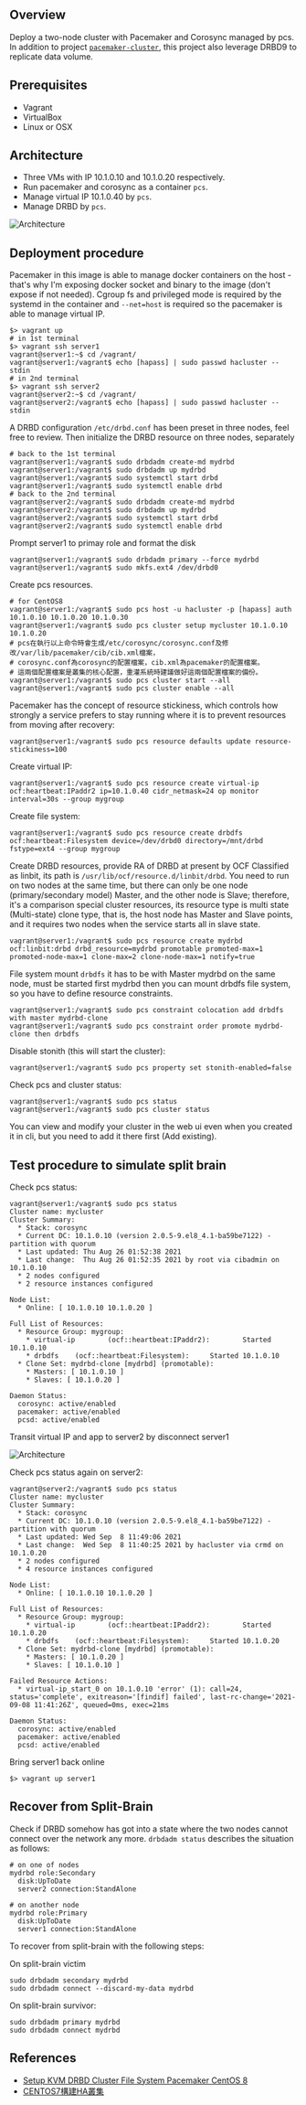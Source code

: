 ## Overview

Deploy a two-node cluster with Pacemaker and Corosync managed by pcs. In addition to project [`pacemaker-cluster`](https://github.com/jonascheng/docker-demo/tree/main/pacemaker-cluster), this project also leverage DRBD9 to replicate data volume.

## Prerequisites

- Vagrant
- VirtualBox
- Linux or OSX

## Architecture

* Three VMs with IP 10.1.0.10 and 10.1.0.20 respectively.
* Run pacemaker and corosync as a container `pcs`.
* Manage virtual IP 10.1.0.40 by `pcs`.
* Manage DRBD by `pcs`.

![Architecture](imgs/pacemaker-drbd-cluster.png)

## Deployment procedure

Pacemaker in this image is able to manage docker containers on the host - that's why I'm exposing docker socket and binary to the image (don't expose if not needed). Cgroup fs and privileged mode is required by the systemd in the container and `--net=host` is required so the pacemaker is able to manage virtual IP.

```console
$> vagrant up
# in 1st terminal
$> vagrant ssh server1
vagrant@server1:~$ cd /vagrant/
vagrant@server1:/vagrant$ echo [hapass] | sudo passwd hacluster --stdin
# in 2nd terminal
$> vagrant ssh server2
vagrant@server2:~$ cd /vagrant/
vagrant@server2:/vagrant$ echo [hapass] | sudo passwd hacluster --stdin
```

A DRBD configuration `/etc/drbd.conf` has been preset in three nodes, feel free to review.
Then initialize the DRBD resource on three nodes, separately

```
# back to the 1st terminal
vagrant@server1:/vagrant$ sudo drbdadm create-md mydrbd
vagrant@server1:/vagrant$ sudo drbdadm up mydrbd
vagrant@server1:/vagrant$ sudo systemctl start drbd
vagrant@server1:/vagrant$ sudo systemctl enable drbd
# back to the 2nd terminal
vagrant@server2:/vagrant$ sudo drbdadm create-md mydrbd
vagrant@server2:/vagrant$ sudo drbdadm up mydrbd
vagrant@server2:/vagrant$ sudo systemctl start drbd
vagrant@server2:/vagrant$ sudo systemctl enable drbd
```

Prompt server1 to primay role and format the disk

```console
vagrant@server1:/vagrant$ sudo drbdadm primary --force mydrbd
vagrant@server1:/vagrant$ sudo mkfs.ext4 /dev/drbd0
```

<!-- On the node that you will use to host your quorum device, which is `server3` in this demo.
Configure the quorum device with the following command.

```console
vagrant@server3:/vagrant$ sudo pcs qdevice setup model net --enable --start
Quorum device 'net' initialized
quorum device enabled
Starting quorum device...
quorum device started
```

This command configures and starts the quorum device model net and configures the device to start on boot.

After configuring the quorum device, you can check its status.
This should show that the corosync-qnetd daemon is running and, at this point, there are no clients connected to it. The `--full` command option provides detailed output.

```console
vagrant@server3:/vagrant$ sudo pcs qdevice status net --full
QNetd address:                  *:5403
TLS:                            Supported (client certificate required)
Connected clients:              0
Connected clusters:             0
Maximum send/receive size:      32768/32768 bytes
``` -->

Create pcs resources.

```console
# for CentOS8
vagrant@server1:/vagrant$ sudo pcs host -u hacluster -p [hapass] auth 10.1.0.10 10.1.0.20 10.1.0.30
vagrant@server1:/vagrant$ sudo pcs cluster setup mycluster 10.1.0.10 10.1.0.20
# pcs在執行以上命令時會生成/etc/corosync/corosync.conf及修改/var/lib/pacemaker/cib/cib.xml檔案，
# corosync.conf為corosync的配置檔案，cib.xml為pacemaker的配置檔案。
# 這兩個配置檔案是叢集的核心配置，重灌系統時建議做好這兩個配置檔案的備份。
vagrant@server1:/vagrant$ sudo pcs cluster start --all
vagrant@server1:/vagrant$ sudo pcs cluster enable --all
```

Pacemaker has the concept of resource stickiness, which controls how strongly a service prefers to stay running where it is to prevent resources from moving after recovery:

```console
vagrant@server1:/vagrant$ sudo pcs resource defaults update resource-stickiness=100
```

Create virtual IP:

```console
vagrant@server1:/vagrant$ sudo pcs resource create virtual-ip ocf:heartbeat:IPaddr2 ip=10.1.0.40 cidr_netmask=24 op monitor interval=30s --group mygroup
```

Create file system:

```console
vagrant@server1:/vagrant$ sudo pcs resource create drbdfs ocf:heartbeat:Filesystem device=/dev/drbd0 directory=/mnt/drbd fstype=ext4 --group mygroup
```

Create DRBD resources, provide RA of DRBD at present by OCF Classified as linbit, its path is `/usr/lib/ocf/resource.d/linbit/drbd`.
You need to run on two nodes at the same time, but there can only be one node (primary/secondary model) Master, and the other node is Slave; therefore, it's a comparison special cluster resources, its resource type is multi state (Multi-state) clone type, that is, the host node has Master and Slave points, and it requires two nodes when the service starts all in slave state.

```console
vagrant@server1:/vagrant$ sudo pcs resource create mydrbd ocf:linbit:drbd drbd_resource=mydrbd promotable promoted-max=1 promoted-node-max=1 clone-max=2 clone-node-max=1 notify=true
```

File system mount `drbdfs` it has to be with Master mydrbd on the same node, must be started first mydrbd then you can mount drbdfs file system, so you have to define resource constraints.

```console
vagrant@server1:/vagrant$ sudo pcs constraint colocation add drbdfs with master mydrbd-clone
vagrant@server1:/vagrant$ sudo pcs constraint order promote mydrbd-clone then drbdfs
```

<!-- Add the quorum device to the cluster:

The following command adds the quorum device that you have previously created to the cluster.
You cannot use more than one quorum device in a cluster at the same time. However, one quorum device can be used by several clusters at the same time.
This example command configures the quorum device to use the ffsplit algorithm.

```console
vagrant@server1:/vagrant$ sudo pcs quorum device add model net host=10.1.0.30 algorithm=ffsplit
Setting up qdevice certificates on nodes...
10.1.0.10: Succeeded
10.1.0.20: Succeeded
Enabling corosync-qdevice...
10.1.0.10: corosync-qdevice enabled
10.1.0.20: corosync-qdevice enabled
Sending updated corosync.conf to nodes...
10.1.0.10: Succeeded
10.1.0.20: Succeeded
10.1.0.10: Corosync configuration reloaded
Starting corosync-qdevice...
10.1.0.10: corosync-qdevice started
10.1.0.20: corosync-qdevice started
```

Check the configuration status of the quorum device.

```console
vagrant@server1:/vagrant$ sudo pcs quorum config
Options:
Device:
  votes: 1
  Model: net
    algorithm: ffsplit
    host: 10.1.0.30
``` -->

Disable stonith (this will start the cluster):

```console
vagrant@server1:/vagrant$ sudo pcs property set stonith-enabled=false
```

Check pcs and cluster status:

```console
vagrant@server1:/vagrant$ sudo pcs status
vagrant@server1:/vagrant$ sudo pcs cluster status
```

You can view and modify your cluster in the web ui even when you created it in cli, but you need to add it there first (Add existing).

## Test procedure to simulate split brain

Check pcs status:

```console
vagrant@server1:/vagrant$ sudo pcs status
Cluster name: mycluster
Cluster Summary:
  * Stack: corosync
  * Current DC: 10.1.0.10 (version 2.0.5-9.el8_4.1-ba59be7122) - partition with quorum
  * Last updated: Thu Aug 26 01:52:38 2021
  * Last change:  Thu Aug 26 01:52:35 2021 by root via cibadmin on 10.1.0.10
  * 2 nodes configured
  * 2 resource instances configured

Node List:
  * Online: [ 10.1.0.10 10.1.0.20 ]

Full List of Resources:
  * Resource Group: mygroup:
    * virtual-ip        (ocf::heartbeat:IPaddr2):        Started 10.1.0.10
    * drbdfs    (ocf::heartbeat:Filesystem):     Started 10.1.0.10
  * Clone Set: mydrbd-clone [mydrbd] (promotable):
    * Masters: [ 10.1.0.10 ]
    * Slaves: [ 10.1.0.20 ]

Daemon Status:
  corosync: active/enabled
  pacemaker: active/enabled
  pcsd: active/enabled
```

Transit virtual IP and app to server2 by disconnect server1

![Architecture](imgs/vbox-disconnect-cable.PNG)

Check pcs status again on server2:

```console
vagrant@server2:/vagrant$ sudo pcs status
Cluster name: mycluster
Cluster Summary:
  * Stack: corosync
  * Current DC: 10.1.0.10 (version 2.0.5-9.el8_4.1-ba59be7122) - partition with quorum
  * Last updated: Wed Sep  8 11:49:06 2021
  * Last change:  Wed Sep  8 11:40:25 2021 by hacluster via crmd on 10.1.0.20
  * 2 nodes configured
  * 4 resource instances configured

Node List:
  * Online: [ 10.1.0.10 10.1.0.20 ]

Full List of Resources:
  * Resource Group: mygroup:
    * virtual-ip        (ocf::heartbeat:IPaddr2):        Started 10.1.0.20
    * drbdfs    (ocf::heartbeat:Filesystem):     Started 10.1.0.20
  * Clone Set: mydrbd-clone [mydrbd] (promotable):
    * Masters: [ 10.1.0.20 ]
    * Slaves: [ 10.1.0.10 ]

Failed Resource Actions:
  * virtual-ip_start_0 on 10.1.0.10 'error' (1): call=24, status='complete', exitreason='[findif] failed', last-rc-change='2021-09-08 11:41:26Z', queued=0ms, exec=21ms

Daemon Status:
  corosync: active/enabled
  pacemaker: active/enabled
  pcsd: active/enabled
```

Bring server1 back online

```console
$> vagrant up server1
```

## Recover from Split-Brain

Check if DRBD somehow has got into a state where the two nodes cannot connect over the network any more. `drbdadm status` describes the situation as follows:

```console
# on one of nodes
mydrbd role:Secondary
  disk:UpToDate
  server2 connection:StandAlone

# on another node
mydrbd role:Primary
  disk:UpToDate
  server1 connection:StandAlone
```

To recover from split-brain with the following steps:

On split-brain victim

```console
sudo drbdadm secondary mydrbd
sudo drbdadm connect --discard-my-data mydrbd
```

On split-brain survivor:

```console
sudo drbdadm primary mydrbd
sudo drbdadm connect mydrbd
```

## References

* [Setup KVM DRBD Cluster File System Pacemaker CentOS 8](https://www.golinuxcloud.com/how-to-setup-drbd-cluster-file-system-centos8/#13_Verify_DRBD_Resource_and_Device_Status)
* [CENTOS7構建HA叢集](https://www.itread01.com/content/1545727875.html)
